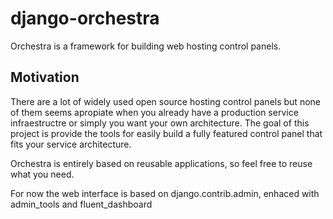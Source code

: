 django-orchestra
================

Orchestra is a framework for building web hosting control panels.

Motivation
----------

There are a lot of widely used open source hosting control panels but none of them seems apropiate when you already have a production service infraestructre or simply you want your own architecture.
The goal of this project is provide the tools for easily build a fully featured control panel that fits your service architecture. 

Orchestra is entirely based on reusable applications, so feel free to reuse what you need.

For now the web interface is based on django.contrib.admin, enhaced with admin_tools and fluent_dashboard

